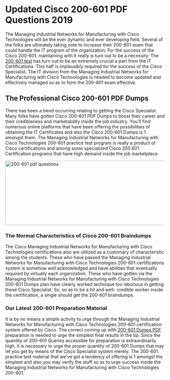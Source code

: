 <h1><strong>Updated Cisco 200-601 PDF Questions 2019</strong></h1>
<p>The Managing Industrial Networks for Manufacturing with Cisco Technologies will be the ever dynamic and ever developing field. Several of the folks are ultimately taking note to increase their 200-601 exam that could handle the IT program of the organization. For the success of the Cisco 200-601, maintaining with it really is turn out to be a necessity. The <a href="https://www.securedumps.com/200-601-cheat-sheet.html">200-601 test</a> has turn out to be an extremely crucial a part from the IT Certifications. This half is implausibly required for the success of the Cisco Specialist. The IT division from the Managing Industrial Networks for Manufacturing with Cisco Technologies is needed to become updated and effectively managed so as to form the 200-601 exam effective.</p>
<h2><strong>The Professional Cisco 200-601 PDF Dumps</strong></h2>
<p>There has been a trend occurring relating to getting the Cisco Specialist. Many folks have gotten Cisco 200-601 PDF Dumps to boost their career and their credibleness and marketability inside the job industry. You'll find numerous online platforms that have been offering the possibilities of obtaining the IT Certificates and also the Cisco 200-601 Dumps is 1 amongst them. The Managing Industrial Networks for Manufacturing with Cisco Technologies 200-601 practice test program is really a product of Cisco certifications and among some specialized Cisco 200 601 Certification programs that have high demand inside the job marketplace.</p>
<p><a href="https://www.securedumps.com/200-601-cheat-sheet.html"><img src="https://i.imgur.com/LkNlujf.jpg" alt="200-601 pdf questions" width="550" height="204" /></a></p>
<h3><strong>The Normal Characteristics of Cisco 200-601 Braindumps</strong></h3>
<p>The Cisco Managing Industrial Networks for Manufacturing with Cisco Technologies certifications also are utilized as a customary of characteristic among the students. These who have passed the Managing Industrial Networks for Manufacturing with Cisco Technologies 200-601 certifications system is somehow well acknowledged and have abilities that eventually required by virtually each organization. These who have gotten via the Managing Industrial Networks for Manufacturing with Cisco Technologies 200-601 Dumps plan have clearly worked technique too laborious in getting these Cisco Specialist. So, so as to be a hit and well- credible worker inside the certification, a single should get the 200-601 braindumps.</p>
<h3><strong>Our Latest 200-601 Preparation Material</strong></h3>
<p>It is by no means a simple activity to urge through the Managing Industrial Networks for Manufacturing with Cisco Technologies 200-601 certification system offered by Cisco. The correct coming up with <a href="https://www.securedumps.com/200-601-cheat-sheet.html">200-601 Dumps PDF</a> preparation is needed to urge the simplest final results in the tip. Since the quantity of 200-601 Queries accessible for preparation is extraordinarily high, it is necessary to urge the proper quantity of 200-601 Dumps that may let you get by means of the Cisco Specialist system merely. The 200-601 practice test material that we've got a tendency of offering is 1 amongst the simplest and also you may verify the stuff so as to urge success inside the Managing Industrial Networks for Manufacturing with Cisco Technologies 200-601.</p>
